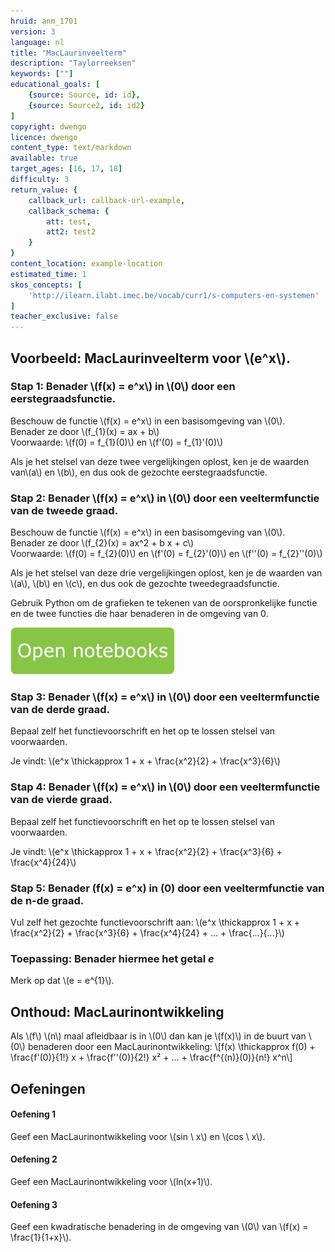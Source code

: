```yaml
---
hruid: anm_1701
version: 3
language: nl
title: "MacLaurinveelterm"
description: "Taylorreeksen"
keywords: [""]
educational_goals: [
    {source: Source, id: id}, 
    {source: Source2, id: id2}
]
copyright: dwengo
licence: dwengo
content_type: text/markdown
available: true
target_ages: [16, 17, 18]
difficulty: 3
return_value: {
    callback_url: callback-url-example,
    callback_schema: {
        att: test,
        att2: test2
    }
}
content_location: example-location
estimated_time: 1
skos_concepts: [
    'http://ilearn.ilabt.imec.be/vocab/curr1/s-computers-en-systemen'
]
teacher_exclusive: false
---
```


## Voorbeeld: MacLaurinveelterm voor \\(e^x\\).

### Stap 1: Benader \\(f(x) = e^x\\) in \\(0\\) door een eerstegraadsfunctie.

Beschouw de functie \\(f(x) = e^x\\) in een basisomgeving van \\(0\\).<br>
Benader ze door \\(f_{1}(x) = ax + b\\) <br>
Voorwaarde: \\(f(0) = f_{1}(0)\\) en \\(f'(0) = f_{1}'(0)\\)

Als je het stelsel van deze twee vergelijkingen oplost, ken je de waarden van\\(a\\) en \\(b\\), en dus ook de gezochte eerstegraadsfunctie.

### Stap 2: Benader \\(f(x) = e^x\\) in \\(0\\) door een veeltermfunctie van de tweede graad.

Beschouw de functie \\(f(x) = e^x\\) in een basisomgeving van \\(0\\).<br>
Benader ze door \\(f_{2}(x) = ax^2 + b x + c\\) <br>
Voorwaarde: \\(f(0) = f_{2}(0)\\) en \\(f'(0) = f_{2}'(0)\\) en \\(f''(0) = f_{2}''(0)\\)

Als je het stelsel van deze drie vergelijkingen oplost, ken je de waarden van \\(a\\), \\(b\\) en \\(c\\), en dus ook de gezochte tweedegraadsfunctie.

Gebruik Python om de grafieken te tekenen van de oorspronkelijke functie en de twee functies die haar benaderen in de omgeving van 0.

[![](embed/Knop.png "Knop")](https://kiks.ilabt.imec.be/hub/tmplogin?id=6550 "Notebook MacLaurin")

### Stap 3: Benader \\(f(x) = e^x\\) in \\(0\\) door een veeltermfunctie van de derde graad.

Bepaal zelf het functievoorschrift en het op te lossen stelsel van voorwaarden.

Je vindt: \\(e^x \thickapprox 1 + x + \frac{x^2}{2} + \frac{x^3}{6}\\)

### Stap 4: Benader \\(f(x) = e^x\\) in \\(0\\) door een veeltermfunctie van de vierde graad.

Bepaal zelf het functievoorschrift en het op te lossen stelsel van voorwaarden.

Je vindt: \\(e^x \thickapprox 1 + x + \frac{x^2}{2} + \frac{x^3}{6} + \frac{x^4}{24}\\)

### Stap 5: Benader \(f(x) = e^x\) in \(0\) door een veeltermfunctie van de n-de graad.

Vul zelf het gezochte functievoorschrift aan: \\(e^x \thickapprox 1 + x + \frac{x^2}{2} + \frac{x^3}{6} + \frac{x^4}{24} + ... + \frac{...}{...}\\)

### Toepassing: Benader hiermee het getal *e*

Merk op dat \\(e = e^{1}\\).

## Onthoud: MacLaurinontwikkeling
Als \\(f\\) \\(n\\) maal afleidbaar is in \\(0\\) dan kan je \\(f(x)\\) in de buurt van \\(0\\) benaderen door een MacLaurinontwikkeling:
\\[f(x) \thickapprox f(0)  + \frac{f'(0)}{1!} x +  \frac{f''(0)}{2!} x² + ... + \frac{f^{(n)}(0)}{n!} x^n\\]

## Oefeningen

#### Oefening 1
Geef een MacLaurinontwikkeling voor \\(sin \ x\\) en \\(cos \ x\\).

#### Oefening 2
Geef een MacLaurinontwikkeling voor \\(ln(x+1)\\).

#### Oefening 3
Geef een kwadratische benadering in de omgeving van \\(0\\) van \\(f(x) = \frac{1}{1+x}\\).

